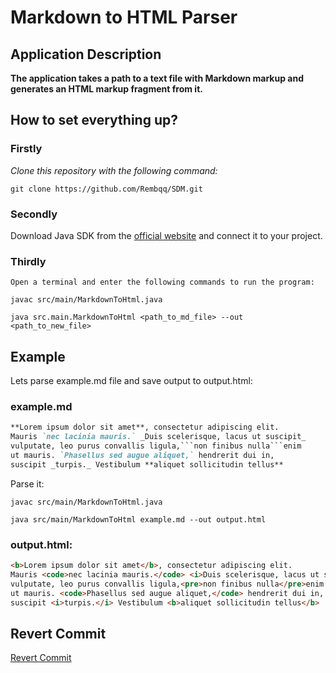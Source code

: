 # Markdown to HTML Parser

## Application Description

**The application takes a path to a text file with Markdown markup and generates an HTML markup fragment from it.**


## How to set everything up?

### Firstly

_Clone this repository with the following command:_ 

```git clone https://github.com/Rembqq/SDM.git```

### Secondly

Download Java SDK from the [official website](https://www.oracle.com/java/technologies/downloads/) and connect it to your project.

### Thirdly

`Open a terminal and enter the following commands to run the program:`

```
javac src/main/MarkdownToHtml.java
```

```
java src.main.MarkdownToHtml <path_to_md_file> --out <path_to_new_file>
```

## Example

Lets parse example.md file and save output to output.html:

### example.md

```markdown
**Lorem ipsum dolor sit amet**, consectetur adipiscing elit.
Mauris `nec lacinia mauris.` _Duis scelerisque, lacus ut suscipit_
vulputate, leo purus convallis ligula,```non finibus nulla```enim
ut mauris. `Phasellus sed augue aliquet,` hendrerit dui in,
suscipit _turpis._ Vestibulum **aliquet sollicitudin tellus**
```

Parse it:

```
javac src/main/MarkdownToHtml.java
```

```
java src/main/MarkdownToHtml example.md --out output.html
```

### output.html:

```html
<b>Lorem ipsum dolor sit amet</b>, consectetur adipiscing elit.
Mauris <code>nec lacinia mauris.</code> <i>Duis scelerisque, lacus ut suscipit</i>
vulputate, leo purus convallis ligula,<pre>non finibus nulla</pre>enim
ut mauris. <code>Phasellus sed augue aliquet,</code> hendrerit dui in,
suscipit <i>turpis.</i> Vestibulum <b>aliquet sollicitudin tellus</b>
```

## Revert Commit

[Revert Commit](https://github.com/Rembqq/SDM/commit/d4753f738b662a3d0e2d47a2814963ebaa5decd1)